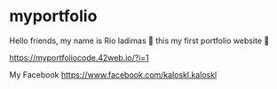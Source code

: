 # myportfolio

Hello friends, my name is Rio ladimas 👋
this my first portfolio website 🥰

https://myportfoliocode.42web.io/?i=1

My Facebook
https://www.facebook.com/kaloskl.kaloskl

